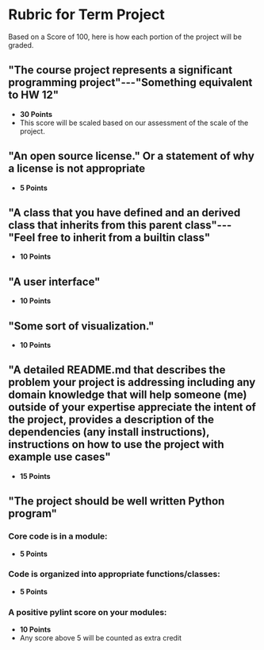 # Rubric for Term Project

Based on a Score of 100, here is how each portion of the project will be graded.

## "The course project represents a significant programming project"---"Something equivalent to HW 12"

* **30 Points**
* This score will be scaled based on our assessment of the scale of the project.

## "An open source license." Or a statement of why a license is not appropriate
*  **5 Points**

## "A class that you have defined and an derived class that inherits from this parent class"---"Feel free to inherit from a builtin class"

* **10 Points**

## "A user interface"
* **10 Points**

## "Some sort of visualization."
* **10 Points**

## "A detailed README.md that describes the problem your project is addressing including any domain knowledge that will help someone (me) outside of your expertise appreciate the intent of the project, provides a description of the dependencies (any install instructions), instructions on how to use the project with example use cases"

* **15 Points**

## "The project should be well written Python program"
### Core code is in a module:
* **5 Points**
### Code is organized into appropriate functions/classes:
* **5 Points**

### A positive pylint score on your modules:
* **10 Points**
* Any score above 5 will be counted as extra credit
